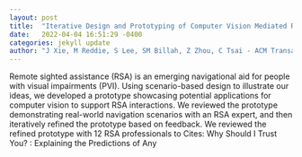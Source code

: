 ```yaml
---
layout: post
title:  "Iterative Design and Prototyping of Computer Vision Mediated Remote Sighted Assistance"
date:   2022-04-04 16:51:29 -0400
categories: jekyll update
author: "J Xie, M Reddie, S Lee, SM Billah, Z Zhou, C Tsai - ACM Transactions on , 2022"
---
```

Remote sighted assistance (RSA) is an emerging navigational aid for people with visual impairments (PVI). Using scenario-based design to illustrate our ideas, we developed a prototype showcasing potential applications for computer vision to support RSA interactions. We reviewed the prototype demonstrating real-world navigation scenarios with an RSA expert, and then iteratively refined the prototype based on feedback. We reviewed the refined prototype with 12 RSA professionals to Cites:   Why Should I Trust You? : Explaining the Predictions of Any